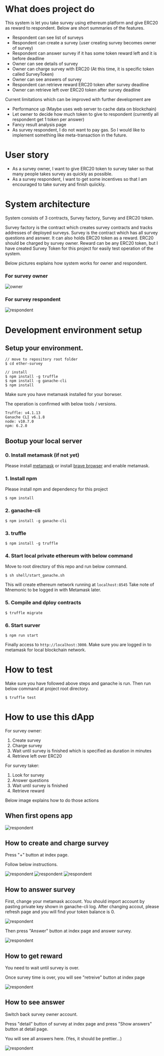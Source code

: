# What does project do

This system is let you take survey using ethereum platform and give ERC20 as reward to respondent.
Below are short summaries of the features.

- Respondent can see list of surveys
- Respondent can create a survey (user creating survey becomes owner of survey)
- Respondent can answer survey if it has some token reward left and it is before deadline
- Owner can see details of survey
- Owner can charge survey with ERC20 (At this time, it is specific token called SurveyToken)
- Owner can see answers of survey
- Respondent can retrieve reward ERC20 token after survey deadline
- Owner can retrieve left over ERC20 token after survey deadline

Current limitations which can be improved with further development are

- Performance up (Maybe uses web server to cache data on blockchain)
- Let owner to decide how much token to give to respondent (currently all respondent get 1 token per answer)
- Fancy result analysis page
- As survey respondent, I do not want to pay gas. So I would like to implement something like meta-transaction in the future.

# User story

- As a survey owner, I want to give ERC20 token to survey taker so that many people takes survey as quickly as possible.
- As a survey respondent, I want to get some incentives so that I am encouraged to take survey and finish quiickly.

# System architecture

System consists of 3 contracts, Survey factory, Survey and ERC20 token.

Survey factory is the contract which creates survey contracts and tracks addresses of deployed surveys.
Survey is the contract which has all survey questions and asnwer. It can also holds ERC20 token as a reward. ERC20 should be charged by survey owner.
Reward can be any ERC20 token, but I have created Survey Token for this project for easily test operation of the system.

Below pictures explains how system works for owner and respondent.

### For survey owner

![owner](/imgs/owner.jpeg)

### For survey respondent

![respondent](/imgs/respondent.jpeg)

# Development environment setup

## Setup your environment.

```
// move to repository root folder
$ cd ether-survey

// install
$ npm install -g truffle
$ npm install -g ganache-cli
$ npm install
```

Make sure you have metamask installed for your borwser.

The operation is confirmed with below tools / versions.

```
Truffle: v4.1.13
Ganache CLI v6.1.8
node: v10.7.0
npm: 6.2.0
```

## Bootup your local server

### 0. Install metamask (if not yet)

Please install [metamask](https://metamask.io/) or install [brave browser](https://brave.com/) and enable metamask.

### 1. Install npm

Please install npm and dependency for this project

```
$ npm install
```

### 2. ganache-cli

```
$ npm install -g ganache-cli
```

### 3. truffle

```
$ npm install -g truffle
```

### 4. Start local private ethereum with below command

Move to root directory of this repo and run below command.

```
$ sh shell/start_ganache.sh
```

This will create ethereum network running at `localhost:8545`
Take note of Mnemonic to be logged in with Metamask later.

### 5. Compile and dploy contracts

```
$ truffle migrate
```

### 6. Start surver

```
$ npm run start
```

Finally access to `http://localhost:3000`.
Make sure you are logged in to metamask for local blockchain network.

# How to test

Make sure you have followed above steps and ganache is run. Then run below command at project root directory.

```
$ truffle test
```

# How to use this dApp

For survey owner:

1. Create survey
2. Charge survey
3. Wait until survey is finished which is specified as duration in minutes
4. Retrieve left over ERC20

For survey taker:

1. Look for survey
2. Answer questions
3. Wait until survey is finished
4. Retrieve reward

Below image explains how to do those actions

## When first opens app

![respondent](/imgs/img1.png)

## How to create and charge survey

Press "+" button at index page.

Follow below instructions.

![respondent](/imgs/img2.png)
![respondent](/imgs/img3.png)
![respondent](/imgs/img4.png)

## How to answer survey

First, change your metamask account. You should import account by pasting private key shown in ganache-cli log.
After changing accout, please refresh page and you will find your token balance is 0.

![respondent](/imgs/img5.png)

Then press "Answer" button at index page and answer survey.

![respondent](/imgs/img6.png)

## How to get reward

You need to wait until survey is over.

Once survey time is over, you will see "retreive" button at index page

![respondent](/imgs/img7.png)

## How to see answer

Switch back survey owner account.

Press "detail" button of survey at index page and press "Show answers" button at detail page.

You will see all answers here. (Yes, it should be prettier...)

![respondent](/imgs/img8.png)
